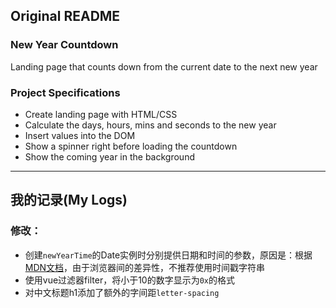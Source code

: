 ## Original README

### New Year Countdown

Landing page that counts down from the current date to the next new year

### Project Specifications

- Create landing page with HTML/CSS
- Calculate the days, hours, mins and seconds to the new year
- Insert values into the DOM
- Show a spinner right before loading the countdown
- Show the coming year in the background

----
## 我的记录(My Logs)

### 修改：
- 创建`newYearTime`的Date实例时分别提供日期和时间的参数，原因是：根据[MDN文档](https://developer.mozilla.org/en-US/docs/Web/JavaScript/Reference/Global_Objects/Date#several_ways_to_create_a_date_object)，由于浏览器间的差异性，不推荐使用时间戳字符串
- 使用vue过滤器filter，将小于10的数字显示为`0x`的格式
- 对中文标题h1添加了额外的字间距`letter-spacing`